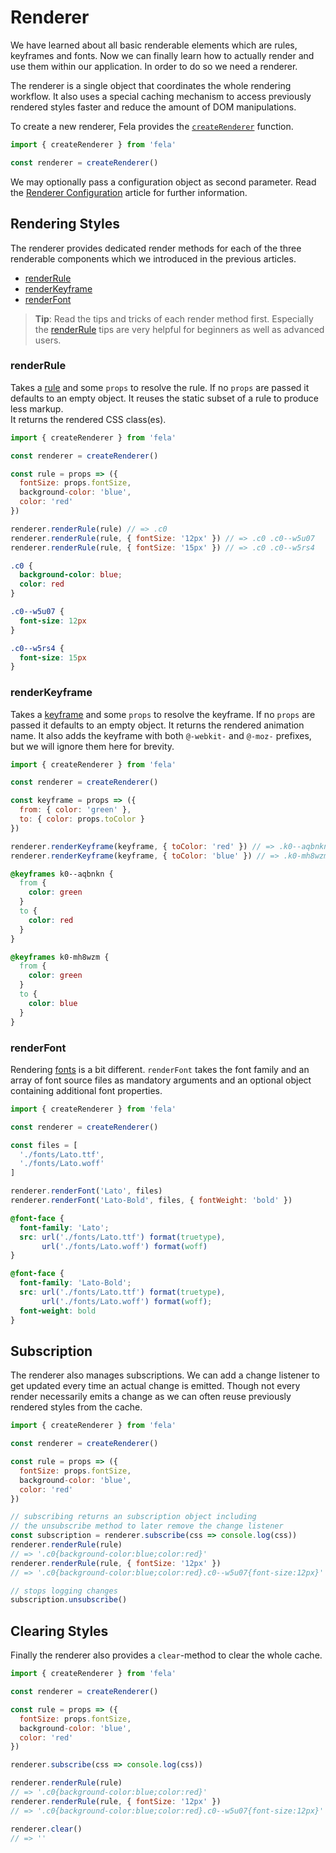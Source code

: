 # Renderer

We have learned about all basic renderable elements which are rules, keyframes and fonts. Now we can finally learn how to actually render and use them within our application. In order to do so we need a renderer.

The renderer is a single object that coordinates the whole rendering workflow. It also uses a special caching mechanism to access previously rendered styles faster and reduce the amount of DOM manipulations.

To create a new renderer, Fela provides the [`createRenderer`](../api/createRenderer.md) function.

```javascript
import { createRenderer } from 'fela'

const renderer = createRenderer()
```
We may optionally pass a configuration object as second parameter. Read the [Renderer Configuration](../advanced/RendererConfiguration.md) article for further information.

## Rendering Styles
The renderer provides dedicated render methods for each of the three renderable components which we introduced in the previous articles.

* [renderRule](../api/Renderer.md#renderrulerule--props)
* [renderKeyframe](../api/Renderer.md#renderkeyframe--props)
* [renderFont](../api/Renderer.md#renderfontfamily-files--properties)

> **Tip**: Read the tips and tricks of each render method first. Especially the [renderRule](../api/Renderer.md#renderrulerule--props) tips are very helpful for beginners as well as advanced users.

### renderRule
Takes a [rule](Rules.md) and some `props` to resolve the rule. If no `props` are passed it defaults to an empty object. It reuses the static subset of a rule to produce less markup.<br>
It returns the rendered CSS class(es).

```javascript
import { createRenderer } from 'fela'

const renderer = createRenderer()

const rule = props => ({
  fontSize: props.fontSize,
  background-color: 'blue',
  color: 'red'
})

renderer.renderRule(rule) // => .c0
renderer.renderRule(rule, { fontSize: '12px' }) // => .c0 .c0--w5u07
renderer.renderRule(rule, { fontSize: '15px' }) // => .c0 .c0--w5rs4
```
```CSS
.c0 {
  background-color: blue;
  color: red
}

.c0--w5u07 {
  font-size: 12px
}

.c0--w5rs4 {
  font-size: 15px
}
```


### renderKeyframe
Takes a [keyframe](Keyframes.md) and some `props` to resolve the keyframe. If no `props` are passed it defaults to an empty object.
It returns the rendered animation name.
It also adds the keyframe with both `@-webkit-` and `@-moz-` prefixes, but we will ignore them here for brevity.

```javascript
import { createRenderer } from 'fela'

const renderer = createRenderer()

const keyframe = props => ({
  from: { color: 'green' },
  to: { color: props.toColor }
})

renderer.renderKeyframe(keyframe, { toColor: 'red' }) // => .k0--aqbnkn
renderer.renderKeyframe(keyframe, { toColor: 'blue' }) // => .k0-mh8wzm
```
```CSS
@keyframes k0--aqbnkn {
  from {
    color: green
  }
  to {
    color: red
  }
}

@keyframes k0-mh8wzm {
  from {
    color: green
  }
  to {
    color: blue
  }
}
```

### renderFont
Rendering [fonts](Fonts.md) is a bit different. `renderFont` takes the font family and an array of font source files as mandatory arguments and an optional object containing additional font properties.

```javascript
import { createRenderer } from 'fela'

const renderer = createRenderer()

const files = [
  './fonts/Lato.ttf',
  './fonts/Lato.woff'
]

renderer.renderFont('Lato', files)
renderer.renderFont('Lato-Bold', files, { fontWeight: 'bold' })
```
```CSS
@font-face {
  font-family: 'Lato';
  src: url('./fonts/Lato.ttf') format(truetype),
       url('./fonts/Lato.woff') format(woff)
}

@font-face {
  font-family: 'Lato-Bold';
  src: url('./fonts/Lato.ttf') format(truetype),
       url('./fonts/Lato.woff') format(woff);
  font-weight: bold
}
```

## Subscription
The renderer also manages subscriptions. We can add a change listener to get updated every time an actual change is emitted. Though not every render necessarily emits a change as we can often reuse previously rendered styles from the cache.

```javascript
import { createRenderer } from 'fela'

const renderer = createRenderer()

const rule = props => ({
  fontSize: props.fontSize,
  background-color: 'blue',
  color: 'red'
})

// subscribing returns an subscription object including
// the unsubscribe method to later remove the change listener
const subscription = renderer.subscribe(css => console.log(css))
renderer.renderRule(rule)
// => '.c0{background-color:blue;color:red}'
renderer.renderRule(rule, { fontSize: '12px' })
// => '.c0{background-color:blue;color:red}.c0--w5u07{font-size:12px}'

// stops logging changes
subscription.unsubscribe()
```

## Clearing Styles
Finally the renderer also provides a `clear`-method to clear the whole cache.

```javascript
import { createRenderer } from 'fela'

const renderer = createRenderer()

const rule = props => ({
  fontSize: props.fontSize,
  background-color: 'blue',
  color: 'red'
})

renderer.subscribe(css => console.log(css))

renderer.renderRule(rule)
// => '.c0{background-color:blue;color:red}'
renderer.renderRule(rule, { fontSize: '12px' })
// => '.c0{background-color:blue;color:red}.c0--w5u07{font-size:12px}'

renderer.clear()
// => ''
```
